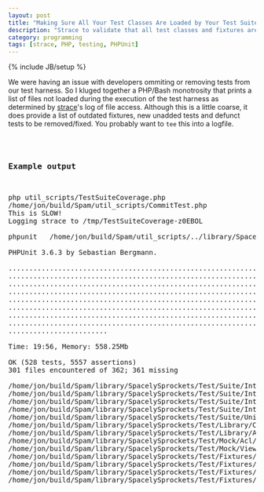 ```yaml
---
layout: post
title: "Making Sure All Your Test Classes Are Loaded by Your Test Suite"
description: "Strace to validate that all test classes and fixtures are loaded (test suite coverage)"
category: programming
tags: [strace, PHP, testing, PHPUnit]
---
```

{% include JB/setup %}

We were having an issue with developers ommiting or removing tests from our test harness. So I kluged together a PHP/Bash monotrosity that prints a list of files not loaded during the execution of the test harness as determined by [strace](http://en.wikipedia.org/wiki/Strace)'s log of file access. Although this is a little coarse, it does provide a list of outdated fixtures, new unadded tests and defunct tests to be removed/fixed. You probably want to `tee` this into a logfile.

<pre class="code">
<?php
define('TEST_BASE_PATH', realpath(realpath(dirname(__FILE__)) . '/../library/Mmf/Test/'));
define('SCRIPT_PATH', realpath(dirname(__FILE__)) . '/CommitTest.php');

echo SCRIPT_PATH,"\n";
echo "This is SLOW!\n";
$tmp = tempnam(sys_get_temp_dir(), "TestSuiteCoverage-");
$path = TEST_BASE_PATH;
$files = explode("\n",`find $path -type f`);
echo "Logging strace to $tmp\n";
passthru("strace -o $tmp -eopen -f php ".SCRIPT_PATH." ".escapeshellcmd(implode(' ',array_slice($argv,1))));

$lines = explode("\n",`cut -d \" -f 2 $tmp | grep $path | sort | uniq`);
$diff = array_diff($files,$lines);
echo count($lines), " files encountered of ", count($files), "; ", count($diff), " missing\n\n";
foreach($diff as $file) {
    echo "$file\n";
}
unlink($tmp);
</pre>

### Example output
<pre class="code">
php util_scripts/TestSuiteCoverage.php
/home/jon/build/Spam/util_scripts/CommitTest.php
This is SLOW!
Logging strace to /tmp/TestSuiteCoverage-z0EBOL

phpunit   /home/jon/build/Spam/util_scripts/../library/SpacelySprockets/Test/Suite/Integration/Frontend.php

PHPUnit 3.6.3 by Sebastian Bergmann.

...............................................................  63 / 528 ( 11%)
............................................................... 126 / 528 ( 23%)
............................................................... 189 / 528 ( 35%)
............................................................... 252 / 528 ( 47%)
............................................................... 315 / 528 ( 59%)
............................................................... 378 / 528 ( 71%)
............................................................... 441 / 528 ( 83%)
............................................................... 504 / 528 ( 95%)
........................

Time: 19:56, Memory: 558.25Mb

OK (528 tests, 5557 assertions)
301 files encountered of 362; 361 missing

/home/jon/build/Spam/library/SpacelySprockets/Test/Suite/Integration/CodeLibrary.php
/home/jon/build/Spam/library/SpacelySprockets/Test/Suite/Integration/Fizbuzz.php
/home/jon/build/Spam/library/SpacelySprockets/Test/Suite/Integration/Service.php
/home/jon/build/Spam/library/SpacelySprockets/Test/Suite/Integration/Model.php
/home/jon/build/Spam/library/SpacelySprockets/Test/Suite/Unit/All.php
/home/jon/build/Spam/library/SpacelySprockets/Test/Library/Constant/DefaultProfile.php
/home/jon/build/Spam/library/SpacelySprockets/Test/Library/Autoloader.php
/home/jon/build/Spam/library/SpacelySprockets/Test/Mock/Acl/Frontend.php
/home/jon/build/Spam/library/SpacelySprockets/Test/Mock/View/Helper/TabbedPane.php
/home/jon/build/Spam/library/SpacelySprockets/Test/Fixtures/video-fizbuzz.sql
/home/jon/build/Spam/library/SpacelySprockets/Test/Fixtures/content_comment.sql
/home/jon/build/Spam/library/SpacelySprockets/Test/Fixtures/member-usage.sql
/home/jon/build/Spam/library/SpacelySprockets/Test/Fixtures/stats-test.sql
</pre>

